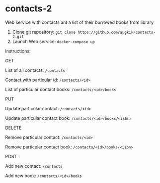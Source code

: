 # contacts-2
Web service with contacts ant a list of their borrowed books from library

1. Clone git repository:
```git clone https://github.com/augkik/contacts-2.git```
2. Launch Web service:
```docker-compose up```

Instructions:

GET 

List of all contacts:
```/contacts```

Contact with particular id:
```/contacts/<id>```

List of particular contact books:
```/contacts/<id>/books```

PUT

Update particular contact: ```/contacts/<id>```

Update particular contact book: ```/contacts/<id>/books/<isbn>```

DELETE

Remove particular contact: ```/contacts/<id>```

Remove particular contact book: ```/contacts/<id>/books/<isbn>```

POST

Add new contact: ```/contacts```

Add new book: ```/contacts/<id>/books```
